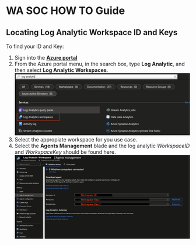 # WA SOC HOW TO Guide

## Locating Log Analytic Workspace ID and Keys

To find your ID and Key:

1. Sign into the [**Azure portal**](https://portal.azure.com/)
1. From the Azure portal menu, in the search box, type **Log Analytic**, and then select **Log Analytic Workspaces**.
    [![Deploy custom template search](/screenshots/log-analytic/find-log-analytic-service.png)](/screenshots/log-analytic/find-log-analytic-service.png)
1. Select the appropiate workspace for you use case.
1. Select the **Agents Management** blade and the log analytic _WorkspaceID_ and _WorkspaceKey_ should be found here.
    [![Deploy custom template search](/screenshots/log-analytic/find-log-analytic-id-key.png)](/screenshots/log-analytic/find-log-analytic-id-key.png)